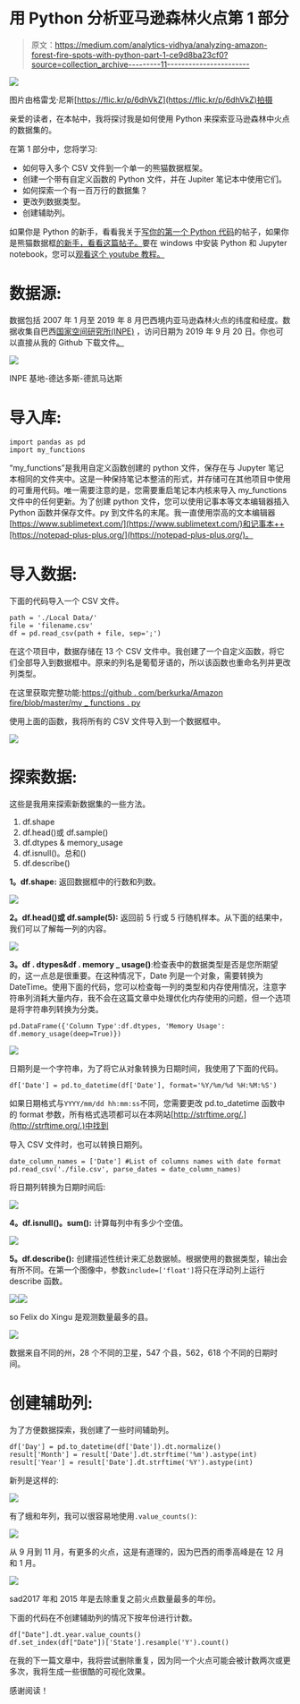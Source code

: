 # 用 Python 分析亚马逊森林火点第 1 部分

> 原文：<https://medium.com/analytics-vidhya/analyzing-amazon-forest-fire-spots-with-python-part-1-ce9d8ba23cf0?source=collection_archive---------11----------------------->

![](img/48517adc40826f5cec9d9b6ef61849c7.png)

图片由格雷戈·尼斯[https://flic.kr/p/6dhVkZ](https://flic.kr/p/6dhVkZ)拍摄

亲爱的读者，在本帖中，我将探讨我是如何使用 Python 来探索亚马逊森林中火点的数据集的。

在第 1 部分中，您将学习:

*   如何导入多个 CSV 文件到一个单一的熊猫数据框架。
*   创建一个带有自定义函数的 Python 文件，并在 Jupiter 笔记本中使用它们。
*   如何探索一个有一百万行的数据集？
*   更改列数据类型。
*   创建辅助列。

如果你是 Python 的新手，看看我关于[写你的第一个 Python 代码](/@bkexcel2014/write-your-first-python-code-using-four-mouse-clicks-no-installation-required-d60ad17f3486)的帖子，如果你是熊猫数据框[的新手，看看这篇帖子。](/@bkexcel2014/python-basic-data-cleaning-using-pandas-4fd427735e1e)要在 windows 中安装 Python 和 Jupyter notebook，您可以[观看这个 youtube 教程。](https://www.youtube.com/watch?v=dgjEUcccRwM&t=383s)

# 数据源:

数据包括 2007 年 1 月至 2019 年 8 月巴西境内亚马逊森林火点的纬度和经度。数据收集自巴西[国家空间研究所(INPE)](http://queimadas.dgi.inpe.br/queimadas/bdqueimadas) ，访问日期为 2019 年 9 月 20 日。你也可以直接从我的 Github 下载文件[。](https://github.com/berkurka/amazonfire/tree/master/Data)

![](img/1080abc4497e7c4aa1f46dced89a8358.png)

INPE 基地-德达多斯-德凯马达斯

# 导入库:

```
import pandas as pd
import my_functions
```

“my_functions”是我用自定义函数创建的 python 文件，保存在与 Jupyter 笔记本相同的文件夹中。这是一种保持笔记本整洁的形式，并存储可在其他项目中使用的可重用代码。唯一需要注意的是，您需要重启笔记本内核来导入 my_functions 文件中的任何更新。为了创建 python 文件，您可以使用记事本等文本编辑器插入 Python 函数并保存文件。py 到文件名的末尾。我一直使用崇高的文本编辑器[https://www.sublimetext.com/](https://www.sublimetext.com/)和记事本++[https://notepad-plus-plus.org/](https://notepad-plus-plus.org/)。

# 导入数据:

下面的代码导入一个 CSV 文件。

```
path = './Local Data/'
file = 'filename.csv'
df = pd.read_csv(path + file, sep=';')
```

在这个项目中，数据存储在 13 个 CSV 文件中。我创建了一个自定义函数，将它们全部导入到数据框中。原来的列名是葡萄牙语的，所以该函数也重命名列并更改列类型。

在这里获取完整功能:[https://github . com/berkurka/Amazon fire/blob/master/my _ functions . py](https://github.com/berkurka/amazonfire/blob/master/my_functions.py)

使用上面的函数，我将所有的 CSV 文件导入到一个数据框中。

![](img/fc45f7bc1cb20426dc08358b7ae77ae8.png)

# 探索数据:

这些是我用来探索新数据集的一些方法。

1.  df.shape
2.  df.head()或 df.sample()
3.  df.dtypes & memory_usage
4.  df.isnull()。总和()
5.  df.describe()

**1。df.shape:** 返回数据框中的行数和列数。

![](img/7b3233b61c12db418622e3f21c56abdf.png)

**2。df.head()或 df.sample(5):** 返回前 5 行或 5 行随机样本。从下面的结果中，我们可以了解每一列的内容。

![](img/b4ebb7c2a516b567119cd3218da5f51e.png)

**3。df . dtypes&df . memory _ usage()**:检查表中的数据类型是否是您所期望的，这一点总是很重要。在这种情况下，Date 列是一个对象，需要转换为 DateTime。使用下面的代码，您可以检查每一列的类型和内存使用情况，注意字符串列消耗大量内存，我不会在这篇文章中处理优化内存使用的问题，但一个选项是将字符串列转换为分类。

```
pd.DataFrame({'Column Type':df.dtypes, 'Memory Usage': df.memory_usage(deep=True)}) 
```

![](img/5b46a04bf97f3d5111552ce3959fd92b.png)

日期列是一个字符串，为了将它从对象转换为日期时间，我使用了下面的代码。

```
df['Date'] = pd.to_datetime(df['Date'], format='%Y/%m/%d %H:%M:%S')
```

如果日期格式与`YYYY/mm/dd hh:mm:ss`不同，您需要更改 pd.to_datetime 函数中的 format 参数，所有格式选项都可以在本网站[http://strftime.org/.](http://strftime.org/.)中找到

导入 CSV 文件时，也可以转换日期列。

```
date_column_names = ['Date'] #List of columns names with date format
pd.read_csv('./file.csv', parse_dates = date_column_names)
```

将日期列转换为日期时间后:

![](img/b5eb5016d7943be672aac639e0659a9b.png)

**4。df.isnull()。sum():** 计算每列中有多少个空值。

![](img/b4c00913e94d081aa7f3a6bb911e4cbb.png)

**5。df.describe():** 创建描述性统计来汇总数据帧。根据使用的数据类型，输出会有所不同。在第一个图像中，参数`include=['float']`将只在浮动列上运行 describe 函数。

![](img/38e147df8702c13941f3a036d951aa48.png)![](img/4a7892ef4f00ab4207d8116ea4ed8c58.png)

so Felix do Xingu 是观测数量最多的县。

![](img/207b1bbd9982e8b5716f6483baca5408.png)

数据来自不同的州，28 个不同的卫星，547 个县，562，618 个不同的日期时间。

# 创建辅助列:

为了方便数据探索，我创建了一些时间辅助列。

```
df['Day'] = pd.to_datetime(df['Date']).dt.normalize()
result['Month'] = result['Date'].dt.strftime('%m').astype(int)
result['Year'] = result['Date'].dt.strftime('%Y').astype(int)
```

新列是这样的:

![](img/1c8fe667a686a1e88796bf93f2486231.png)

有了蛾和年列，我可以很容易地使用`.value_counts()`:

![](img/89731b2ef9608502f52d238175d6b2b3.png)

从 9 月到 11 月，有更多的火点，这是有道理的，因为巴西的雨季高峰是在 12 月和 1 月。

![](img/b3e3b7bac826761685ee8c338d2e8d55.png)

sad2017 年和 2015 年是去除重复之前火点数量最多的年份。

下面的代码在不创建辅助列的情况下按年份进行计数。

```
df["Date"].dt.year.value_counts() 
df.set_index(df["Date"])['State'].resample('Y').count()
```

在我的下一篇文章中，我将尝试删除重复，因为同一个火点可能会被计数两次或更多次，我将生成一些很酷的可视化效果。

感谢阅读！